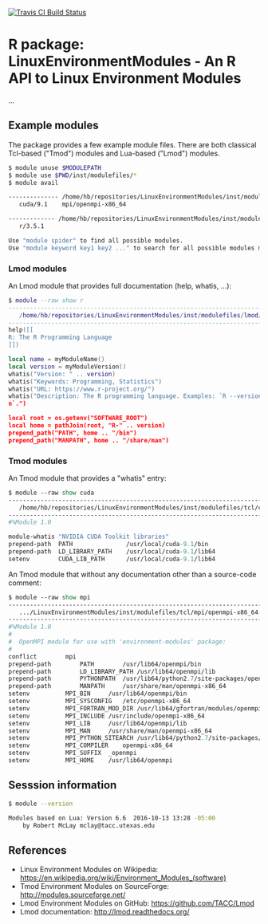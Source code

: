 [![Travis CI Build Status](https://travis-ci.org/HenrikBengtsson/LinuxEnvironmentModules.svg?branch=master)](https://travis-ci.org/HenrikBengtsson/LinuxEnvironmentModules/branches)


# R package: LinuxEnvironmentModules - An R API to Linux Environment Modules

...


## Example modules

The package provides a few example module files.  There are both classical Tcl-based ("Tmod") modules and Lua-based ("Lmod") modules.

```sh
$ module unuse $MODULEPATH
$ module use $PWD/inst/modulefiles/*
$ module avail

-------------- /home/hb/repositories/LinuxEnvironmentModules/inst/modulefiles/tcl ---------------
   cuda/9.1    mpi/openmpi-x86_64

------------- /home/hb/repositories/LinuxEnvironmentModules/inst/modulefiles/lmod ---------------
   r/3.5.1

Use "module spider" to find all possible modules.
Use "module keyword key1 key2 ..." to search for all possible modules matching any of the "keys".
```

### Lmod modules

An Lmod module that provides full documentation (help, whatis, ...):

```lua
$ module --raw show r
------------------------------------------------------------------------------------------
   /home/hb/repositories/LinuxEnvironmentModules/inst/modulefiles/lmod/r/3.5.1.lua:
------------------------------------------------------------------------------------------
help([[
R: The R Programming Language
]])

local name = myModuleName()
local version = myModuleVersion()
whatis("Version: " .. version)
whatis("Keywords: Programming, Statistics")
whatis("URL: https://www.r-project.org/")
whatis("Description: The R programming language. Examples: `R --version` and `Rscript --versio
n`.")

local root = os.getenv("SOFTWARE_ROOT")
local home = pathJoin(root, "R-" .. version)
prepend_path("PATH", home .. "/bin")
prepend_path("MANPATH", home .. "/share/man")
```

### Tmod modules

An Tmod module that provides a "whatis" entry:

```tcl
$ module --raw show cuda
------------------------------------------------------------------------------------------
   /home/hb/repositories/LinuxEnvironmentModules/inst/modulefiles/tcl/cuda/9.1:
------------------------------------------------------------------------------------------
#%Module 1.0

module-whatis "NVIDIA CUDA Toolkit libraries"
prepend-path  PATH               /usr/local/cuda-9.1/bin
prepend-path  LD_LIBRARY_PATH    /usr/local/cuda-9.1/lib64
setenv        CUDA_LIB_PATH      /usr/local/cuda-9.1/lib64
```


An Tmod module that without any documentation other than a source-code comment:

```tcl
$ module --raw show mpi
------------------------------------------------------------------------------------------
   .../LinuxEnvironmentModules/inst/modulefiles/tcl/mpi/openmpi-x86_64:
------------------------------------------------------------------------------------------
#%Module 1.0
#
#  OpenMPI module for use with 'environment-modules' package:
#
conflict		mpi
prepend-path 		PATH 		/usr/lib64/openmpi/bin
prepend-path 		LD_LIBRARY_PATH /usr/lib64/openmpi/lib
prepend-path		PYTHONPATH	/usr/lib64/python2.7/site-packages/openmpi
prepend-path		MANPATH		/usr/share/man/openmpi-x86_64
setenv 			MPI_BIN		/usr/lib64/openmpi/bin
setenv			MPI_SYSCONFIG	/etc/openmpi-x86_64
setenv			MPI_FORTRAN_MOD_DIR	/usr/lib64/gfortran/modules/openmpi-x86_64
setenv			MPI_INCLUDE	/usr/include/openmpi-x86_64
setenv	 		MPI_LIB		/usr/lib64/openmpi/lib
setenv			MPI_MAN		/usr/share/man/openmpi-x86_64
setenv			MPI_PYTHON_SITEARCH	/usr/lib64/python2.7/site-packages/openmpi
setenv			MPI_COMPILER	openmpi-x86_64
setenv			MPI_SUFFIX	_openmpi
setenv	 		MPI_HOME	/usr/lib64/openmpi
```


## Sesssion information

```sh
$ module --version

Modules based on Lua: Version 6.6  2016-10-13 13:28 -05:00
    by Robert McLay mclay@tacc.utexas.edu
```


## References

* Linux Environment Modules on Wikipedia: https://en.wikipedia.org/wiki/Environment_Modules_(software)
* Tmod Environment Modules on SourceForge: http://modules.sourceforge.net/
* Lmod Environment Modules on GitHub: https://github.com/TACC/Lmod
* Lmod documentation: http://lmod.readthedocs.org/
